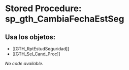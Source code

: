 # Stored Procedure: sp_gth_CambiaFechaEstSeg

## Usa los objetos:
- [[GTH_RptEstudSeguridad]]
- [[GTH_Sel_Cand_Proc]]

*No code available.*
